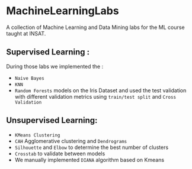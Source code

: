 # MachineLearningLabs
A collection of Machine Learning and Data Mining labs for the ML course taught at INSAT.
## Supervised Learning : 
During those labs we implemented the :
* `Naive Bayes`
* `KNN`
* `Random Forests`
models on the Iris Dataset and used the test validation with different validation metrics using `train/test split` and `Cross Validation`
## Unsupervised Learning:
* `KMeans Clustering`
* `CAH` Agglomerative clustering and `Dendrograms`
* `Silhouette` and `Elbow` to determine the best number of clusters
* `Crosstab` to validate between models
* We manually implemented `DIANA` algorithm based on Kmeans

